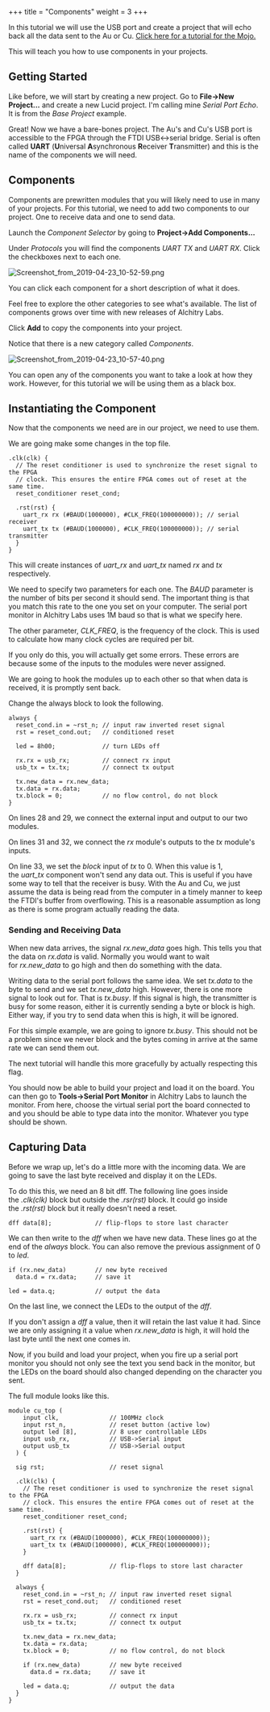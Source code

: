 +++
title = "Components"
weight = 3
+++

In this tutorial we will use the USB port and create a project that will echo back all the data sent to the Au or Cu. [Click here for a tutorial for the Mojo.](@/tutorials/lucid_v1/mojo/components.md)

This will teach you how to use components in your projects.

## Getting Started

Like before, we will start by creating a new project. Go to **File->New Project...** and create a new Lucid project. I'm calling mine _Serial Port Echo_. It is from the _Base Project_ example.

Great! Now we have a bare-bones project. The Au's and Cu's USB port is accessible to the FPGA through the FTDI USB<->serial bridge. Serial is often called **UART** (**U**niversal **A**synchronous **R**eceiver **T**ransmitter) and this is the name of the components we will need.

## Components

Components are prewritten modules that you will likely need to use in many of your projects. For this tutorial, we need to add two components to our project. One to receive data and one to send data.

Launch the _Component Selector_ by going to **Project->Add Components...**

Under _Protocols_ you will find the components _UART TX_ and _UART RX_. Click the checkboxes next to each one.

![Screenshot_from_2019-04-23_10-52-59.png](https://cdn.alchitry.com/lucid_v1/Screenshot_from_2019-04-23_10-52-59.png)

You can click each component for a short description of what it does. 

Feel free to explore the other categories to see what's available. The list of components grows over time with new releases of Alchitry Labs.

Click **Add** to copy the components into your project.

Notice that there is a new category called _Components_.

![Screenshot_from_2019-04-23_10-57-40.png](https://cdn.alchitry.com/lucid_v1/Screenshot_from_2019-04-23_10-57-40.png)

You can open any of the components you want to take a look at how they work. However, for this tutorial we will be using them as a black box.

## Instantiating the Component

Now that the components we need are in our project, we need to use them.

We are going make some changes in the top file.

```lucid
.clk(clk) {
  // The reset conditioner is used to synchronize the reset signal to the FPGA
  // clock. This ensures the entire FPGA comes out of reset at the same time.
  reset_conditioner reset_cond;
 
  .rst(rst) {
    uart_rx rx (#BAUD(1000000), #CLK_FREQ(100000000)); // serial receiver
    uart_tx tx (#BAUD(1000000), #CLK_FREQ(100000000)); // serial transmitter
  }
}
```

This will create instances of _uart_rx_ and _uart_tx_ named _rx_ and _tx_ respectively.

We need to specify two parameters for each one. The _BAUD_ parameter is the number of bits per second it should send. The important thing is that you match this rate to the one you set on your computer. The serial port monitor in Alchitry Labs uses 1M baud so that is what we specify here.

The other parameter, ﻿_CLK_FREQ_﻿, is the frequency of the clock. This is used to calculate how many clock cycles are required per bit.

If you only do this, you will actually get some errors. These errors are because some of the inputs to the modules were never assigned.

We are going to hook the modules up to each other so that when data is received, it is promptly sent back.

Change the always block to look the following.

```lucid
always {
  reset_cond.in = ~rst_n; // input raw inverted reset signal
  rst = reset_cond.out;   // conditioned reset
 
  led = 8h00;             // turn LEDs off
 
  rx.rx = usb_rx;         // connect rx input
  usb_tx = tx.tx;         // connect tx output
 
  tx.new_data = rx.new_data;
  tx.data = rx.data;         
  tx.block = 0;           // no flow control, do not block
}
```

On lines 28 and 29, we connect the external input and output to our two modules. 

On lines 31 and 32, we connect the _rx_ module's outputs to the _tx_ module's inputs. 

On line 33, we set the _block_ input of _tx_ to 0. When this value is 1, the _uart_tx_ component won't send any data out. This is useful if you have some way to tell that the receiver is busy. With the Au and Cu, we just assume the data is being read from the computer in a timely manner to keep the FTDI's buffer from overflowing. This is a reasonable assumption as long as there is some program actually reading the data.

### Sending and Receiving Data

When new data arrives, the signal _rx.new_data_ goes high. This tells you that the data on _rx.data_ is valid. Normally you would want to wait for _rx.new_data_ to go high and then do something with the data.

Writing data to the serial port follows the same idea. We set _tx.data_ to the byte to send and we set _tx.new_data_ high. However, there is one more signal to look out for. That is _tx.busy_. If this signal is high, the transmitter is busy for some reason, either it is currently sending a byte or block is high. Either way, if you try to send data when this is high, it will be ignored.

For this simple example, we are going to ignore _tx.busy_. This should not be a problem since we never block and the bytes coming in arrive at the same rate we can send them out.

The next tutorial will handle this more gracefully by actually respecting this flag. 

You should now be able to build your project and load it on the board. You can then go to **Tools->Serial Port Monitor** in Alchitry Labs to launch the monitor. From here, choose the virtual serial port the board connected to and you should be able to type data into the monitor. Whatever you type should be shown.

## Capturing Data

Before we wrap up, let's do a little more with the incoming data. We are going to save the last byte received and display it on the LEDs.

To do this this, we need an 8 bit dff. The following line goes inside the _.clk(clk)_ block but outside the _.rsr(rst)_ block. It could go inside the _.rst(rst)_ block but it really doesn't need a reset.

```lucid
dff data[8];            // flip-flops to store last character
```

We can then write to the _dff_ when we have new data. These lines go at the end of the _always_ block. You can also remove the previous assignment of 0 to _led_.

```lucid
if (rx.new_data)        // new byte received
  data.d = rx.data;     // save it
 
led = data.q;           // output the data
```

On the last line, we connect the LEDs to the output of the _dff_.

If you don't assign a _dff_ a value, then it will retain the last value it had. Since we are only assigning it a value when _rx.new_data_ is high, it will hold the last byte until the next one comes in.

Now, if you build and load your project, when you fire up a serial port monitor you should not only see the text you send back in the monitor, but the LEDs on the board should also changed depending on the character you sent.

The full module looks like this.

```lucid
module cu_top (
    input clk,              // 100MHz clock
    input rst_n,            // reset button (active low)
    output led [8],         // 8 user controllable LEDs
    input usb_rx,           // USB->Serial input
    output usb_tx           // USB->Serial output
  ) {
 
  sig rst;                  // reset signal
 
  .clk(clk) {
    // The reset conditioner is used to synchronize the reset signal to the FPGA
    // clock. This ensures the entire FPGA comes out of reset at the same time.
    reset_conditioner reset_cond;
 
    .rst(rst) {
      uart_rx rx (#BAUD(1000000), #CLK_FREQ(100000000));
      uart_tx tx (#BAUD(1000000), #CLK_FREQ(100000000));
    }
 
    dff data[8];            // flip-flops to store last character
  }
 
  always {
    reset_cond.in = ~rst_n; // input raw inverted reset signal
    rst = reset_cond.out;   // conditioned reset
 
    rx.rx = usb_rx;         // connect rx input
    usb_tx = tx.tx;         // connect tx output
 
    tx.new_data = rx.new_data;
    tx.data = rx.data;         
    tx.block = 0;           // no flow control, do not block
 
    if (rx.new_data)        // new byte received
      data.d = rx.data;     // save it
 
    led = data.q;           // output the data
  }
}
```